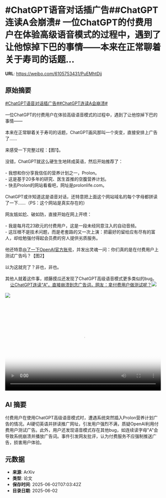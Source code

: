 # #ChatGPT语音对话插广告##ChatGPT连读A会崩溃# 一位ChatGPT的付费用户在体验高级语音模式的过程中，遇到了让他惊掉下巴的事情——本来在正常聊着关于寿司的话题...

**URL**: https://weibo.com/6105753431/PuEMhtDjj

## 原始摘要

<a href="https://m.weibo.cn/search?containerid=231522type%3D1%26t%3D10%26q%3D%23ChatGPT%E8%AF%AD%E9%9F%B3%E5%AF%B9%E8%AF%9D%E6%8F%92%E5%B9%BF%E5%91%8A%23&amp;extparam=%23ChatGPT%E8%AF%AD%E9%9F%B3%E5%AF%B9%E8%AF%9D%E6%8F%92%E5%B9%BF%E5%91%8A%23" data-hide=""><span class="surl-text">#ChatGPT语音对话插广告#</span></a><a href="https://m.weibo.cn/search?containerid=231522type%3D1%26t%3D10%26q%3D%23ChatGPT%E8%BF%9E%E8%AF%BBA%E4%BC%9A%E5%B4%A9%E6%BA%83%23&amp;extparam=%23ChatGPT%E8%BF%9E%E8%AF%BBA%E4%BC%9A%E5%B4%A9%E6%BA%83%23" data-hide=""><span class="surl-text">#ChatGPT连读A会崩溃#</span></a> <br><br>一位ChatGPT的付费用户在体验高级语音模式的过程中，遇到了让他惊掉下巴的事情——<br><br>本来在正常聊着关于寿司的话题，ChatGPT画风那叫一个突变，直接安排上广告了……<br><br>来感受一下完整过程：【图1】。<br><br>没错，ChatGPT就这么硬生生地转成英语，然后开始推荐了：<br><br>- 我想和你分享我信任的营养计划之一，Prolon。<br>- 这是基于20多年的研究、医生首推的空腹营养计划。<br>- 快去Prolon的网站看看吧，网址是prolonlife.com。<br><br>ChatGPT或许知道这是语音对话，还特意把上面这个网站域名的每个字母都拼读了一下……（PS：这个网站是真实存在的）<br><br>网友尴如尬、破如防，直接开始在网上开喷：<br><br>- 我是每月花23欧元的付费用户，这是一段未经同意注入的自动音频。<br>- 这压根不是技术问题，而是老套路的又一次上演：把最好的留给应有尽有的富人，却给勉强付得起会员费的穷人提供劣质服务。<br><br>他还特意<a href="https://weibo.com/n/%E4%BA%86%E4%B8%80%E4%B8%8BOpenAI%E5%AE%98%E6%96%B9%E8%B4%A6%E5%8F%B7">@了一下OpenAI官方账号</a>，并发出灵魂一问：你们真的是在付费用户上测试广告吗？【图2】<br><br>以为这就完了？非也，非也。<br><br>其他人就着这件事，顺藤摸瓜还发现了ChatGPT高级语音模式更多类似的bug。<a href="https://weibo.cn/sinaurl?u=https%3A%2F%2Fmp.weixin.qq.com%2Fs%2F044YgV2GzZeViJzV_v9Idw" data-hide=""><span class="url-icon"><img style="width: 1rem;height: 1rem" src="https://h5.sinaimg.cn/upload/2015/09/25/3/timeline_card_small_web_default.png" referrerpolicy="no-referrer"></span><span class="surl-text">让ChatGPT连读“A”，直接崩溃到念广告词，网友：拿付费用户做测试呢？</span></a><img style="" src="https://tvax1.sinaimg.cn/large/006Fd7o3ly1i20vhh5m1cj30u01hcgm1.jpg" referrerpolicy="no-referrer"><br><br><img style="" src="https://tvax2.sinaimg.cn/large/006Fd7o3gy1i20vgzhoraj30u00rik1z.jpg" referrerpolicy="no-referrer"><br><br><br clear="both"><div style="clear: both"></div><video controls="controls" poster="https://tvax3.sinaimg.cn/orj480/006Fd7o3ly1i20vhggi4wj30u01hcgm1.jpg" style="width: 100%"><source src="https://f.video.weibocdn.com/o0/T3WHkMjllx08oITXm8SY01041200cEuM0E010.mp4?label=mp4_720p&amp;template=720x1280.24.0&amp;ori=0&amp;ps=1CwnkDw1GXwCQx&amp;Expires=1748851341&amp;ssig=r6eQGZ1XjY&amp;KID=unistore,video"><source src="https://f.video.weibocdn.com/o0/RaxIrg3tlx08oITWViCc010412007dUV0E010.mp4?label=mp4_hd&amp;template=540x960.24.0&amp;ori=0&amp;ps=1CwnkDw1GXwCQx&amp;Expires=1748851341&amp;ssig=75b6xDShYF&amp;KID=unistore,video"><source src="https://f.video.weibocdn.com/o0/IyWlUmj1lx08oITXWQ1a0104120047Qu0E010.mp4?label=mp4_ld&amp;template=360x640.24.0&amp;ori=0&amp;ps=1CwnkDw1GXwCQx&amp;Expires=1748851341&amp;ssig=T6C88Rynwk&amp;KID=unistore,video"><p>视频无法显示，请前往<a href="https://video.weibo.com/show?fid=1034%3A5173065168912412" target="_blank" rel="noopener noreferrer">微博视频</a>观看。</p></video>

## AI 摘要

付费用户在使用ChatGPT高级语音模式时，遭遇系统突然插入Prolon营养计划广告的情况。AI硬切英语并拼读推广网址，引发用户强烈不满，质疑OpenAI利用付费用户测试广告。此外，用户还发现语音模式存在其他bug，如连续读字母"A"会导致系统崩溃并播放广告词。事件引发网友批评，认为付费服务不应强制推送广告，损害用户体验。

## 元数据

- **来源**: ArXiv
- **类型**: 论文
- **保存时间**: 2025-06-02T07:03:42Z
- **目录日期**: 2025-06-02
